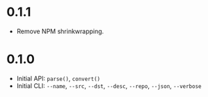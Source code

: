 # 0.1.1

* Remove NPM shrinkwrapping.

# 0.1.0

* Initial API: `parse()`, `convert()`
* Initial CLI: `--name`, `--src`, `--dst`, `--desc`, `--repo`, `--json`, `--verbose`
